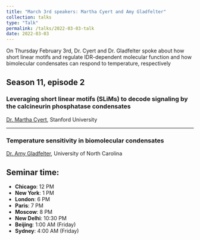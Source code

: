 ```yaml
---
title: "March 3rd speakers: Martha Cyert and Amy Gladfelter"
collection: talks
type: "Talk"
permalink: /talks/2022-03-03-talk
date: 2022-03-03
---
```


On Thursday February 3rd, Dr. Cyert and Dr. Gladfelter spoke about how short linear motifs and regulate IDR-dependent molecular function and how bimolecular condensates can respond to temperature, respectively

## Season 11, episode 2

### Leveraging short linear motifs (SLiMs) to decode signaling by the calcineurin phosphatase condensates
[Dr. Martha Cyert](https://cyertlab.com/), Stanford University

---

### Temperature sensitivity in biomolecular condensates
[Dr. Amy Gladfelter](https://gladfelterlab.web.unc.edu/), University of North Carolina

## Seminar time:
* **Chicago**: 12 PM
* **New York**: 1 PM
* **London**: 6 PM
* **Paris**: 7 PM
* **Moscow**: 8 PM
* **New Delhi**: 10:30 PM
* **Beijing**: 1:00 AM (Friday)
* **Sydney**: 4:00 AM (Friday)





